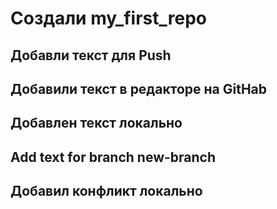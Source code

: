 # Создали my_first_repo

## Добавли текст для Push
## Добавили текст в редакторе на GitHab
## Добавлен текст локально
## Add text for branch new-branch
## Добавил конфликт локально

